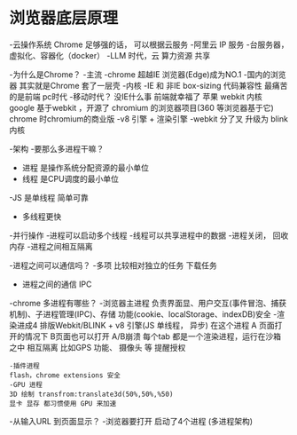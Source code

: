 # 浏览器底层原理
-云操作系统
 Chrome 足够强的话， 可以根据云服务
-阿里云 IP 服务
 -台服务器， 虚拟化、容器化（docker）
 -LLM 时代，云 算力资源 共享


-为什么是Chrome？
  -主流
    -chrome 超越IE 浏览器(Edge)成为NO.1
    -国内的浏览器 其实就是Chrome 套了一层壳
  -内核
   -IE 和 非IE box-sizing 代码兼容性 最痛苦的是前端 pc时代
   -移动时代？ 没IE什么事 前端就幸福了
    苹果 webkit 内核
    google 基于webkit ，开源了 chromium 的浏览器项目(360 等浏览器基于它)
    chrome 时chromium的商业版
    -v8 引擎 + 渲染引擎
    -webkit 分了叉 升级为 blink 内核



  -架构
-要那么多进程干嘛？
  - 进程 是操作系统分配资源的最小单位
  - 线程 是CPU调度的最小单位

  -JS 是单线程 简单可靠
  - 多线程更快

  -并行操作
    -进程可以启动多个线程
    -线程可以共享进程中的数据
    -进程关闭， 回收内存
    -进程之间相互隔离
  
  -进程之间可以通信吗？
   -多项 比较相对独立的任务
   下载任务
   - 进程之间的通信 IPC


  -chrome 多进程有哪些？
   -浏览器主进程
    负责界面显、用户交互(事件冒泡、捕获机制)、子进程管理(IPC)、存储
    功能(cookie、localStorage、indexDB)安全
   -渲染进成4
    排版Webkit/BLINK + v8 引擎(JS 单线程， 异步)  在这个进程
     A 页面打开的情况下 B页面也可以打开 A/B崩溃
     每个tab 都是一个渲染进程，运行在沙箱之中 相互隔离
     比如GPS 功能、 摄像头 等 提醒授权

    -插件进程
    flash，chrome extensions 安全
    -GPU 进程
    3D 绘制 transfrom:translate3d(50%,50%,%50)
    显卡 显存 都习惯使用 GPU 来加速

-从输入URL 到页面显示？
 -浏览器要打开 启动了4个进程 (多进程架构)

  